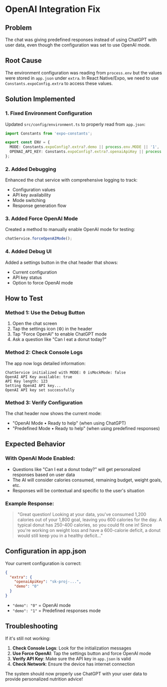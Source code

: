# OpenAI Integration Fix

## Problem
The chat was giving predefined responses instead of using ChatGPT with user data, even though the configuration was set to use OpenAI mode.

## Root Cause
The environment configuration was reading from `process.env` but the values were stored in `app.json` under `extra`. In React Native/Expo, we need to use `Constants.expoConfig.extra` to access these values.

## Solution Implemented

### 1. Fixed Environment Configuration
Updated `src/config/environment.ts` to properly read from `app.json`:
```typescript
import Constants from 'expo-constants';

export const ENV = {
  MODE: Constants.expoConfig?.extra?.demo || process.env.MODE || '1',
  OPENAI_API_KEY: Constants.expoConfig?.extra?.openaiApiKey || process.env.OPENAI_API_KEY || '',
};
```

### 2. Added Debugging
Enhanced the chat service with comprehensive logging to track:
- Configuration values
- API key availability
- Mode switching
- Response generation flow

### 3. Added Force OpenAI Mode
Created a method to manually enable OpenAI mode for testing:
```typescript
chatService.forceOpenAIMode();
```

### 4. Added Debug UI
Added a settings button in the chat header that shows:
- Current configuration
- API key status
- Option to force OpenAI mode

## How to Test

### Method 1: Use the Debug Button
1. Open the chat screen
2. Tap the settings icon (⚙️) in the header
3. Tap "Force OpenAI" to enable ChatGPT mode
4. Ask a question like "Can I eat a donut today?"

### Method 2: Check Console Logs
The app now logs detailed information:
```
ChatService initialized with MODE: 0 isMockMode: false
OpenAI API Key available: true
API Key length: 123
Setting OpenAI API key...
OpenAI API key set successfully
```

### Method 3: Verify Configuration
The chat header now shows the current mode:
- "OpenAI Mode • Ready to help" (when using ChatGPT)
- "Predefined Mode • Ready to help" (when using predefined responses)

## Expected Behavior

### With OpenAI Mode Enabled:
- Questions like "Can I eat a donut today?" will get personalized responses based on user data
- The AI will consider calories consumed, remaining budget, weight goals, etc.
- Responses will be contextual and specific to the user's situation

### Example Response:
> "Great question! Looking at your data, you've consumed 1,200 calories out of your 1,800 goal, leaving you 600 calories for the day. A typical donut has 250-400 calories, so you could fit one in! Since you're working on weight loss and have a 600-calorie deficit, a donut would still keep you in a healthy deficit..."

## Configuration in app.json
Your current configuration is correct:
```json
{
  "extra": {
    "openaiApiKey": "sk-proj-...",
    "demo": "0"
  }
}
```

- `"demo": "0"` = OpenAI mode
- `"demo": "1"` = Predefined responses mode

## Troubleshooting

If it's still not working:

1. **Check Console Logs**: Look for the initialization messages
2. **Use Force OpenAI**: Tap the settings button and force OpenAI mode
3. **Verify API Key**: Make sure the API key in `app.json` is valid
4. **Check Network**: Ensure the device has internet connection

The system should now properly use ChatGPT with your user data to provide personalized nutrition advice!
